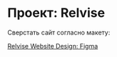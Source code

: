 # Проект: Relvise

Сверстать сайт согласно макету:

[Relvise Website Design: Figma](https://www.figma.com/file/S1nTHOaEJd4ljGfFWdGqDl/Relvise?node-id=69%3A5241)